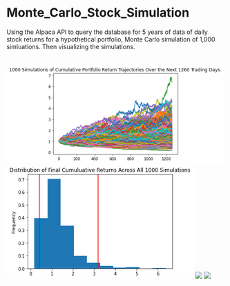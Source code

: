 # Monte_Carlo_Stock_Simulation
Using the Alpaca API  to query the database for 5 years of data of daily stock returns for a hypothetical portfolio, Monte Carlo simulation of 1,000 simluations. Then visualizing the simulations.
<br>
<br>
<br>
![](Images/MC_fiveyear_sim_plot.png)
![](Images/MC_fiveyear_dist_plot.png)
![](GitHub_Projects_Folder/Monte_Carlo_Stock_Simulation/Images/MC_att_fiveyear_sim_plot.png)
![](GitHub_Projects_Folder/Monte_Carlo_Stock_Simulation/Images/MC_att_fiveyear_dist_plot.png)